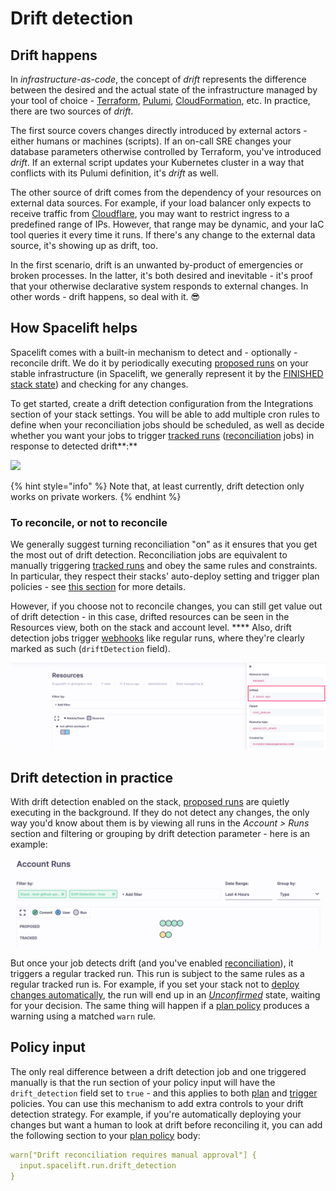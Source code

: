 # Drift detection

## **Drift happens**

In _infrastructure-as-code_, the concept of _drift_ represents the difference between the desired and the actual state of the infrastructure managed by your tool of choice - [Terraform](https://www.terraform.io), [Pulumi](https://www.pulumi.com), [CloudFormation](https://aws.amazon.com/cloudformation/), etc. In practice, there are two sources of _drift_.

The first source covers changes directly introduced by external actors - either humans or machines (scripts). If an on-call SRE changes your database parameters otherwise controlled by Terraform, you've introduced _drift_. If an external script updates your Kubernetes cluster in a way that conflicts with its Pulumi definition, it's _drift_ as well.

The other source of drift comes from the dependency of your resources on external data sources. For example, if your load balancer only expects to receive traffic from [Cloudflare](https://www.cloudflare.com/en-gb/), you may want to restrict ingress to a predefined range of IPs. However, that range may be dynamic, and your IaC tool queries it every time it runs. If there's any change to the external data source, it's showing up as drift, too.

In the first scenario, drift is an unwanted by-product of emergencies or broken processes. In the latter, it's both desired and inevitable - it's proof that your otherwise declarative system responds to external changes. In other words - drift happens, so deal with it. 😎

## How Spacelift helps

Spacelift comes with a built-in mechanism to detect and - optionally - reconcile drift. We do it by periodically executing [proposed runs](../run/proposed.md) on your stable infrastructure (in Spacelift, we generally represent it by the [FINISHED stack state](./#stack-state)) and checking for any changes.

To get started, create a drift detection configuration from the Integrations section of your stack settings. You will be able to add multiple cron rules to define when your reconciliation jobs should be scheduled, as well as decide whether you want your jobs to trigger [tracked runs](../run/tracked.md) ([reconciliation](drift-detection.md#to-reconcile-or-not-to-reconcile) jobs) in response to detected drift**:**

![](../../assets/screenshots/Edit\_stack\_·\_Test\_github\_packages\_tf.png)

{% hint style="info" %}
Note that, at least currently, drift detection only works on private workers.
{% endhint %}

### To reconcile, or not to reconcile

We generally suggest turning reconciliation "on" as it ensures that you get the most out of drift detection. Reconciliation jobs are equivalent to manually triggering [tracked runs](../run/tracked.md) and obey the same rules and constraints. In particular, they respect their stacks' auto-deploy setting and trigger plan policies - see [this section](drift-detection.md#policy-input) for more details.

However, if you choose not to reconcile changes, you can still get value out of drift detection - in this case, drifted resources can be seen in the Resources view, both on the stack and account level. **** Also, drift detection jobs trigger [webhooks](../../integrations/webhooks.md) like regular runs, where they're clearly marked as such (`driftDetection` field).

![Resource marked as drifted in the stack's Resources view](<../../assets/screenshots/Spacelift (4).png>)

## Drift detection in practice

With drift detection enabled on the stack, [proposed runs](../run/proposed.md) are quietly executing in the background. If they do not detect any changes, the only way you'd know about them is by viewing all runs in the _Account > Runs_ section and filtering or grouping by drift detection parameter - here is an example:

![](<../../assets/screenshots/Spacelift (5).png>)

But once your job detects drift (and you've enabled [reconciliation](drift-detection.md#to-reconcile-or-not-to-reconcile)), it triggers a regular tracked run. This run is subject to the same rules as a regular tracked run is. For example, if you set your stack not to [deploy changes automatically](stack-settings.md#autodeploy), the run will end up in an [_Unconfirmed_](../run/tracked.md#unconfirmed) state, waiting for your decision. The same thing will happen if a [plan policy](../policy/terraform-plan-policy.md) produces a warning using a matched `warn` rule.

## Policy input

The only real difference between a drift detection job and one triggered manually is that the run section of your policy input will have the `drift_detection` field set to `true` - and this applies to both [plan](../policy/terraform-plan-policy.md) and [trigger](../policy/trigger-policy.md) policies. You can use this mechanism to add extra controls to your drift detection strategy. For example, if you're automatically deploying your changes but want a human to look at drift before reconciling it, you can add the following section to your [plan policy](../policy/terraform-plan-policy.md) body:

```yaml
warn["Drift reconciliation requires manual approval"] {
  input.spacelift.run.drift_detection
}
```
